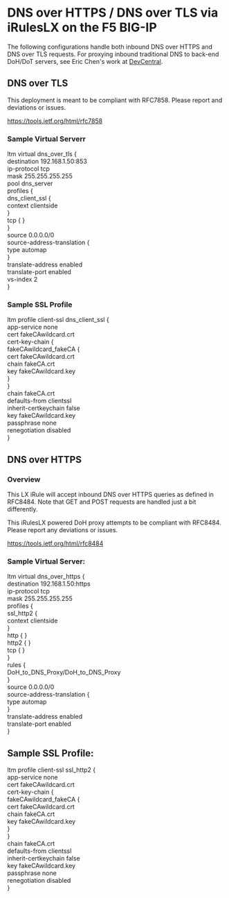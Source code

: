 # DNS over HTTPS / DNS over TLS via iRulesLX on the F5 BIG-IP

The following configurations handle both inbound DNS over HTTPS and DNS over TLS requests. For proxying inbound traditional DNS to back-end DoH/DoT servers, see Eric Chen's work at [DevCentral](https://devcentral.f5.com/s/articles/unbreaking-the-internet-and-converting-protocols-30756).

## DNS over TLS

This deployment is meant to be compliant with RFC7858. Please report and deviations or issues.

https://tools.ietf.org/html/rfc7858

### Sample Virtual Serverr

ltm virtual dns_over_tls {  
    destination 192.168.1.50:853  
    ip-protocol tcp  
    mask 255.255.255.255  
    pool dns_server  
    profiles {  
        dns_client_ssl {  
            context clientside  
        }  
        tcp { }  
    }  
    source 0.0.0.0/0  
    source-address-translation {  
        type automap  
    }  
    translate-address enabled  
    translate-port enabled  
    vs-index 2  
}  

### Sample SSL Profile

ltm profile client-ssl dns_client_ssl {  
    app-service none  
    cert fakeCAwildcard.crt  
    cert-key-chain {  
        fakeCAwildcard_fakeCA {  
            cert fakeCAwildcard.crt  
            chain fakeCA.crt  
            key fakeCAwildcard.key  
        }  
    }  
    chain fakeCA.crt  
    defaults-from clientssl  
    inherit-certkeychain false  
    key fakeCAwildcard.key  
    passphrase none  
    renegotiation disabled  
}  

## DNS over HTTPS

### Overview

This LX iRule will accept inbound DNS over HTTPS queries as defined in RFC8484. Note that GET and POST requests are handled just a bit differently.

This iRulesLX powered DoH proxy attempts to be compliant with RFC8484. Please report any deviations or issues.

https://tools.ietf.org/html/rfc8484

### Sample Virtual Server:

ltm virtual dns_over_https {  
    destination 192.168.1.50:https  
    ip-protocol tcp  
    mask 255.255.255.255  
    profiles {  
        ssl_http2 {  
            context clientside  
        }  
        http { }  
        http2 { }  
        tcp { }  
    }  
    rules {  
        DoH_to_DNS_Proxy/DoH_to_DNS_Proxy  
    }  
    source 0.0.0.0/0  
    source-address-translation {  
        type automap  
    }  
    translate-address enabled  
    translate-port enabled  
}  

## Sample SSL Profile:

ltm profile client-ssl ssl_http2 {  
    app-service none  
    cert fakeCAwildcard.crt  
    cert-key-chain {  
        fakeCAwildcard_fakeCA {  
            cert fakeCAwildcard.crt  
            chain fakeCA.crt  
            key fakeCAwildcard.key  
        }  
    }  
    chain fakeCA.crt  
    defaults-from clientssl  
    inherit-certkeychain false  
    key fakeCAwildcard.key  
    passphrase none  
    renegotiation disabled  
}  
